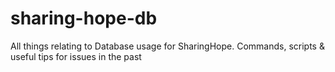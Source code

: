 # sharing-hope-db
All things relating to Database usage for SharingHope. Commands, scripts &amp; useful tips for issues in the past
